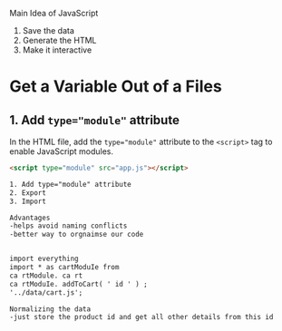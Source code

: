 Main Idea of JavaScript
1. Save the data
2. Generate the HTML
3. Make it interactive

# Get a Variable Out of a Files

## 1. Add `type="module"` attribute
In the HTML file, add the `type="module"` attribute to the `<script>` tag to enable JavaScript modules.

```html
<script type="module" src="app.js"></script>

1. Add type="module" attribute
2. Export
3. Import

Advantages
-helps avoid naming conflicts
-better way to orgnaimse our code


import everything
import * as cartModuIe from
ca rtModule. ca rt
ca rtModuIe. addToCart( ' id ' ) ;
'../data/cart.js';

Normalizing the data
-just store the product id and get all other details from this id 
